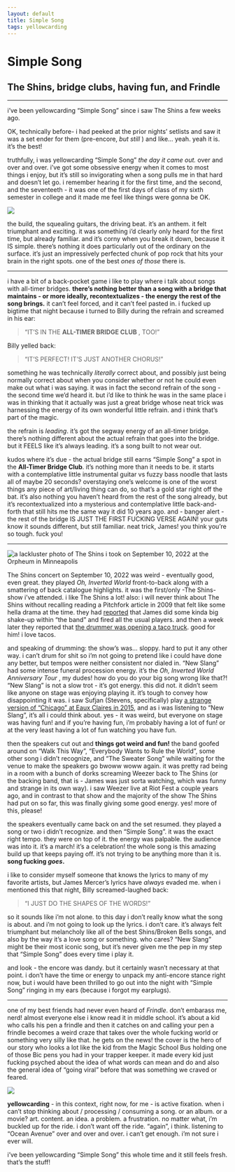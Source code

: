 ```yaml
---
layout: default
title: Simple Song
tags: yellowcarding
---
```


# Simple Song

## The Shins, bridge clubs, having fun, and Frindle

****

i’ve been yellowcarding “Simple Song” since i saw The Shins a few weeks ago. 

OK, technically before- i had peeked at the prior nights’ setlists and saw it was a set ender for them (pre-encore, _but still_ ) and like… yeah. yeah it is. it’s the best!

truthfully, i was yellowcarding “Simple Song” _the day it came out._ over and over and over. i’ve got some obsessive energy when it comes to most things i enjoy, but it’s still so invigorating when a song pulls me in that hard and doesn’t let go. i remember hearing it for the first time, and the second, and the seventeeth - it was one of the first days of class of my sixth semester in college and it made me feel like things were gonna be OK.

<img src="../assets/images/yc/simplesong/simplesong.png" class="yc-img">

the build, the squealing guitars, the driving beat. it’s an anthem. it felt triumphant and exciting. it was something i’d clearly only heard for the first time, but already familiar. and it’s corny when you break it down, because it IS simple. there’s nothing it does particularly out of the ordinary on the surface. it’s just an impressively perfected chunk of pop rock that hits your brain in the right spots. one of the best _ones of those_ there is.

* * *

i have a bit of a back-pocket game i like to play where i talk about songs with all-timer bridges. **there’s nothing better than a song with a bridge that maintains - or more ideally, recontextualizes - the energy the rest of the song brings.** it can’t feel forced, and it can’t feel pasted in. i fucked up bigtime that night because i turned to Billy during the refrain and screamed in his ear:

> “IT’S IN THE **ALL-TIMER BRIDGE CLUB** , TOO!”

Billy yelled back: 

> “IT’S PERFECT! IT’S JUST ANOTHER CHORUS!” 

something he was technically *literally* correct about, and possibly just being normally correct about when you consider whether or not he could even make out what i was saying. it was in fact the second refrain of the song - the second time we’d heard it. but i’d like to think he was in the same place i was in thinking that it actually was just a great bridge whose neat trick was harnessing the energy of its own wonderful little refrain. and i think that’s part of the magic.

the refrain is *leading*. it’s got the segway energy of an all-timer bridge. there’s nothing different about the actual refrain that goes into the bridge. but it FEELS like it’s always leading. it’s a song built to not wear out.

kudos where it’s due - the actual bridge still earns “Simple Song” a spot in the **All-Timer Bridge Club**. it’s nothing more than it needs to be. it starts with a contemplative little instrumental guitar vs fuzzy bass noodle that lasts all of maybe 20 seconds? overstaying one’s welcome is one of the worst things any piece of art/living thing can do, so that’s a gold star right off the bat. it’s also nothing you haven’t heard from the rest of the song already, but it’s recontextualized into a mysterious and contemplative little back-and-forth that still hits me the same way it did 10 years ago. and - banger alert - the rest of the bridge IS JUST THE FIRST FUCKING VERSE AGAIN! your guts know it sounds different, but still familiar. neat trick, James! you think you’re so tough. fuck you!

* * *

<img src="../assets/images/yc/simplesong/shins.jpg" alt="a lackluster photo of The Shins i took on September 10, 2022 at the Orpheum in Minneapolis" class="yc-img">

The Shins concert on September 10, 2022 was weird - eventually good, even great. they played _Oh, Inverted World_ front-to-back along with a smattering of back catalogue highlights. it was the first/only -The Shins- show i’ve attended. i like The Shins a lot! also: i will never think about The Shins without recalling reading a Pitchfork article in 2009 that felt like some hella drama at the time. they had [reported](https://pitchfork.com/news/35257-shins-james-mercer-spills-about-lineup-changes-new-album-other-projects/) that James did some kinda big shake-up within “the band” and fired all the usual players. and then a week later they reported that [the drummer was opening a taco truck](https://pitchfork.com/news/35321-ex-shins-drummer-to-open-taco-cart/). good for him! i love tacos.

and speaking of drumming: the show’s was… sloppy. hard to put it any other way. i can’t drum for shit so i’m not going to pretend like i could have done any better, but tempos were neither consistent nor dialed in. “New Slang” had some intense funeral procession energy. it’s the _Oh, Inverted World Anniversary Tour_ , my dudes! how do you do your big song wrong like that?! “New Slang” is not a slow trot - it’s got energy. this did not. it didn’t seem like anyone on stage was enjoying playing it. it’s tough to convey how disappointing it was. i saw Sufjan (Stevens, specifically) play [a strange version of “Chicago” at Eaux Claires in 2015](https://www.youtube.com/watch?v=lNluGgo-eXs&t=3020s), and as i was listening to “New Slang”, it’s all i could think about. yes - it was weird, but everyone on stage was having fun! and if you’re having fun, i’m probably having a lot of fun! or at the very least having a lot of fun watching you have fun.

then the speakers cut out and **things got weird and fun!** the band goofed around on “Walk This Way”, “Everybody Wants to Rule the World”, some other song i didn’t recognize, and “The Sweater Song” while waiting for the venue to make the speakers go bwoww woww again. it was pretty rad being in a room with a bunch of dorks screaming Weezer back to The Shins (or the backing band, that is - James was just sorta watching, which was funny and strange in its own way). i saw Weezer live at Riot Fest a couple years ago, and in contrast to that show and the majority of the show The Shins had put on so far, this was finally giving some good energy. yes! more of this, please!

the speakers eventually came back on and the set resumed. they played a song or two i didn’t recognize. and then “Simple Song”. it was the exact right tempo. they were on top of it. the energy was palpable. the audience was into it. it’s a march! it’s a celebration! the whole song is this amazing build up that keeps paying off. it’s not trying to be anything more than it is. **song fucking *goes*.**

i like to consider myself someone that knows the lyrics to many of my favorite artists, but James Mercer’s lyrics have _always_ evaded me. when i mentioned this that night, Billy screamed-laughed back:

> “I JUST DO THE SHAPES OF THE WORDS!” 

so it sounds like i’m not alone. to this day i don’t really know what the song is about. and i’m not going to look up the lyrics. i don’t care. it’s always felt triumphant but melancholy like all of the best Shins/Broken Bells songs, and also by the way it’s a love song or something. who cares? “New Slang” might be their most iconic song, but it’s never given me the pep in my step that “Simple Song” does every time i play it. 

and look - the encore was dandy. but it certainly wasn’t necessary at that point. i don’t have the time or energy to unpack my anti-encore stance right now, but i would have been thrilled to go out into the night with “Simple Song” ringing in my ears (because i forgot my earplugs).

* * *

one of my best friends had never even heard of _Frindle_. don’t embarass me, nerd! almost everyone else i know read it in middle school. it’s about a kid who calls his pen a frindle and then it catches on and calling your pen a frindle becomes a weird craze that takes over the whole fucking world or something very silly like that. he gets on the news! the cover is the hero of our story who looks a lot like the kid from the Magic School Bus holding one of those Bic pens you had in your trapper keeper. it made every kid just fucking psyched about the idea of what words can mean and do and also the general idea of “going viral” before that was something we craved or feared.

<img src="../assets/images/yc/simplesong/frindle.jpg" class="yc-img">

 **yellowcarding** \- in this context, right now, for me - is active fixation. when i can’t stop thinking about / processing / consuming a song. or an album. or a movie? art. content. an idea. a problem. a frustration. no matter what, i’m buckled up for the ride. i don’t want off the ride. “again”, i think. listening to “Ocean Avenue” over and over and over. i can’t get enough. i’m not sure i ever will. 

i’ve been yellowcarding “Simple Song” this whole time and it still feels fresh. that’s the stuff!
